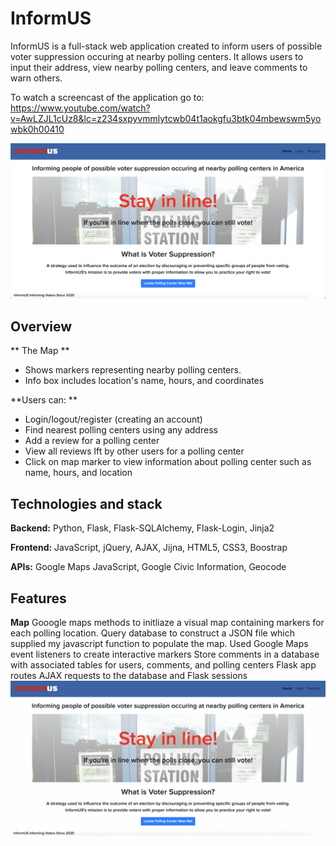 # InformUS
InformUS is a full-stack web application created to inform users of possible voter suppression occuring at nearby polling centers. It allows users to input their address, view nearby polling centers, and leave comments to warn others. 

To watch a screencast of the application go to: 
https://www.youtube.com/watch?v=AwLZJL1cUz8&lc=z234sxpyvmmlytcwb04t1aokgfu3btk04mbewswm5yowbk0h00410

![](readme-imgs/homepage.png)

## Overview
** The Map **
* Shows markers representing nearby polling centers.
* Info box includes location's name, hours, and coordinates

**Users can: **
* Login/logout/register (creating an account)
* Find nearest polling centers using any address
* Add a review for a polling center
* View all reviews lft by other users for a polling center
* Click on map marker to view information about polling center such as name, hours, and location

## Technologies and stack
**Backend:**
Python, Flask, Flask-SQLAlchemy, Flask-Login, Jinja2

**Frontend:**
JavaScript, jQuery, AJAX, Jijna, HTML5, CSS3, Boostrap

**APIs:**
Google Maps JavaScript, Google Civic Information, Geocode

## Features
**Map**
Gooogle maps methods to initliaze a visual map containing markers for each polling location.
Query database to construct a JSON file which supplied my javascript function to populate the map. 
Used Google Maps event listeners to create interactive markers
Store comments in a database with associated tables for users, comments, and polling centers
Flask app routes AJAX requests to the database and Flask sessions
![](readme-imgs/map.gif)

